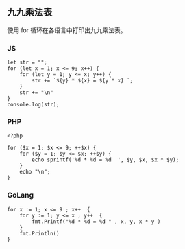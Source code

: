 ## 九九乘法表

使用 for 循环在各语言中打印出九九乘法表。

### JS

```
let str = "";
for (let x = 1; x <= 9; x++) {
    for (let y = 1; y <= x; y++) {
        str += `${y} * ${x} = ${y * x} `;
    }
    str += "\n"
}
console.log(str);
```

### PHP

```
<?php

for ($x = 1; $x <= 9; ++$x) {
    for ($y = 1; $y <= $x; ++$y) {
        echo sprintf('%d * %d = %d  ', $y, $x, $x * $y);
    }
    echo "\n";
}
```

### GoLang

```
for x := 1; x <= 9 ; x++  {
    for y := 1; y <= x ; y++  {
        fmt.Printf("%d * %d = %d " , x, y, x * y )
    }
    fmt.Println()
}
```
